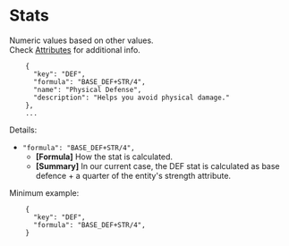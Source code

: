 # Stats

Numeric values based on other values. \
Check [Attributes](attributes.md) for additional info.


```
	{
      "key": "DEF",
      "formula": "BASE_DEF+STR/4",
      "name": "Physical Defense",
      "description": "Helps you avoid physical damage."
    },
    ...

```  
Details:      
* `"formula": "BASE_DEF+STR/4",`
	* __[Formula]__ How the stat is calculated.
    * __[Summary]__ In our current case, the DEF stat is calculated as base defence + a quarter of the entity's strength attribute.

Minimum example:

```
	{
      "key": "DEF",
      "formula": "BASE_DEF+STR/4",
    }
```  
   

